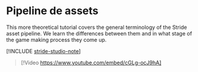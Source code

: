 # Pipeline de assets

This more theoretical tutorial covers the general terminology of the Stride asset pipeline. We learn the differences between them and in what stage of the game making process they come up.

[!INCLUDE [stride-studio-note](../../includes/game-studio-xenko-note.md)]

> [!Video https://www.youtube.com/embed/cGLg-ocJ9hA]